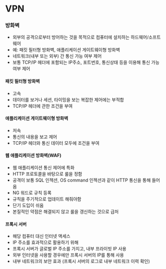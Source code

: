 # VPN

### 방화벽
- 외부의 공격으로부터 방어하는 것을 목적으로 컴퓨터에 설치하는 하드웨어/소프트웨어
- 예: 패킷 필터형 방화벽, 애플리케이션 게이트웨이형 방화벽
- 네트워크(내부 또는 외부) 간 통신 가능 여부 제어
- 보통 TCP/IP 헤더에 포함되는 IP주소, 포트번호, 통신상태 등을 이용해 통신 가능 여부 제어

#### 패킷 필터형 방화벽
- 고속
- 데이터를 보거나 세션, 타이밍을 보는 복잡한 제어에는 부적합
- TCP/IP 헤더에 관한 조건을 부여

#### 애플리케이션 게이트웨이형 방화벽
- 저속
- 통신의 내용을 보고 제어
- TCP/IP 헤더와 통신 데이터 모두에 조건을 부여

#### 웹 애플리케이션 방화벽(WAF)
- 웹 애플리케이션 통신 제어에 특화
- HTTP 프로토콜을 바탕으로 룰을 정함
- 공격이 보통 SQL 인젝션, OS command 인젝션과 같이 HTTP 통신을 통해 들어옴
- NG 워드로 규칙 등록
- 규칙을 주기적으로 업데이트 해줘야함
- 단기 도입이 쉬움
- 본질적인 약점은 해결되지 않고 룰을 갱신하는 것으로 급처

#### 프록시 서버
- 해당 컴퓨터 대신 인터넷 액세스
- IP 주소를 효과적으로 활용하기 위해
- 프록시 서버가 글로벌 IP 주소를 가지고, 내부 프라이빗 IP 사용
- 외부 인터넷을 사용할 경우에만 프록시 서버의 IP를 통해 사용
- 내부 네트워크의 보안 효과 (프록시 서버의 로그로 내부 네트워크 이력 확인)
